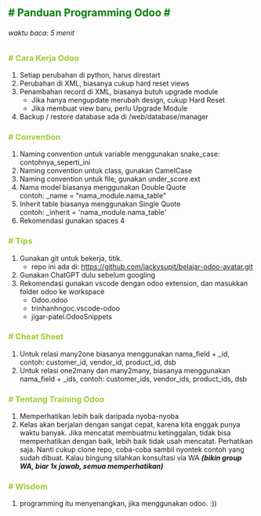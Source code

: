 ## <span style="color:green;"># Panduan Programming Odoo #</span>
###### waktu baca: 5 menit

### <span style="color:yellowgreen;"># Cara Kerja Odoo</span>

1. Setiap perubahan di python, harus direstart
2. Perubahan di XML, biasanya cukup hard reset views
3. Penambahan record di XML, biasanya butuh upgrade module
    - Jika hanya mengupdate merubah design, cukup Hard Reset
    - Jika membuat view baru, perlu Upgrade Module
4. Backup / restore database ada di /web/database/manager

### <span style="color:yellowgreen;"># Convention</span>
1. Naming convention untuk variable menggunakan snake_case: contohnya_seperti_ini
2. Naming convention untuk class, gunakan CamelCase
3. Naming convention untuk file, gunakan under_score.ext
4. Nama model biasanya menggunakan Double Quote <br/>
    contoh: _name = "nama_module.nama_table"
5. Inherit table biasanya menggunakan Single Quote <br/>
    contoh: _inherit = 'nama_module.nama_table'
6. Rekomendasi gunakan spaces 4

### <span style="color:yellowgreen;"># Tips</span>
1. Gunakan git untuk bekerja, titik.
    - repo ini ada di: https://github.com/jackysupit/belajar-odoo-avatar.git
2. Gunakan ChatGPT dulu sebelum googling
3. Rekomendasi gunakan vscode dengan odoo extension, dan masukkan folder odoo ke workspace
    - Odoo.odoo
    - trinhanhngoc.vscode-odoo
    - jigar-patel.OdooSnippets

### <span style="color:yellowgreen;"># Cheat Sheet</span>
1. Untuk relasi many2one biasanya menggunakan nama_field + _id, contoh: customer_id, vendor_id, product_id, dsb
2. Untuk relasi one2many dan many2many, biasanya menggunakan nama_field  + _ids, contoh: customer_ids, vendor_ids, product_ids, dsb


### <span style="color:yellowgreen;"># Tentang Training Odoo</span>
1. Memperhatikan lebih baik daripada nyoba-nyoba
2. Kelas akan berjalan dengan sangat cepat, karena kita enggak punya waktu banyak. Jika mencatat membuatmu ketinggalan, tidak bisa memperhatikan dengan baik, lebih baik tidak usah mencatat. Perhatikan saja. Nanti cukup clone repo, coba-coba sambil nyontek contoh yang sudah dibuat. Kalau bingung silahkan konsultasi via WA ***(bikin group WA, biar 1x jawab, semua memperhatikan)***

### <span style="color:yellowgreen;"># Wisdom</span>
1. programming itu menyenangkan, jika menggunakan odoo. :))
